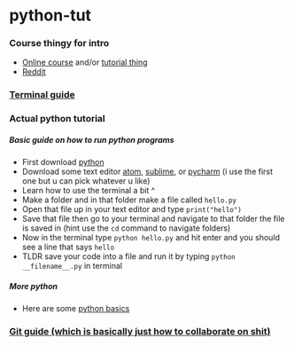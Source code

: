 # python-tut

### Course thingy for intro
- [Online course](https://classroom.udacity.com/courses/cs101) and/or [tutorial thing](https://www.codecademy.com/learn/learn-how-to-code)
- [Reddit](https://www.reddit.com/r/learnprogramming/wiki/faq#wiki_getting_started)

### [Terminal guide](https://medium.com/@grace.m.nolan/terminal-for-beginners-e492ba10902a)

### Actual python tutorial
##### Basic guide on how to run python programs
- First download [python](https://www.python.org/downloads/release/python-373/)
- Download some text editor [atom](https://atom.io/), [sublime](https://www.sublimetext.com/), or [pycharm](https://www.jetbrains.com/pycharm/) (i use the first one but u can pick whatever u like)
- Learn how to use the terminal a bit ^
- Make a folder and in that folder make a file called `hello.py`
- Open that file up in your text editor and type `print("hello")`
- Save that file then go to your terminal and navigate to that folder the file is saved in (hint use the `cd` command to navigate folders)
- Now in the terminal type `python hello.py` and hit enter and you should see a line that says `hello`
- TLDR save your code into a file and run it by typing `python __filename__.py` in terminal
##### More python
- Here are some [python basics](https://medium.com/the-renaissance-developer/learning-python-from-zero-to-hero-8ceed48486d5)

### [Git guide (which is basically just how to collaborate on shit)](https://medium.freecodecamp.org/what-is-git-and-how-to-use-it-c341b049ae61)

